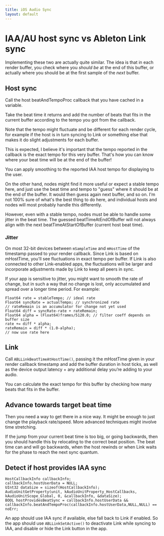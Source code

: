 ```yaml
---
title: iOS Audio Sync
layout: default
---
```


# IAA/AU host sync vs Ableton Link sync

Implementing these two are actually quite similar.
The idea is that in each render buffer, you check where you *should be* at the end of this buffer, or actually where you should be at the first sample of the *next* buffer.

## Host sync

Call the host beatAndTempoProc callback that you have cached in a variable.

Take the beat time it returns and add the number of beats that fits in the current buffer according to the tempo you got from the callback.

Note that the tempo might fluctuate and be different for each render cycle, for example if the host is in turn syncing to Link or something else that makes it do slight adjustments for each buffer.

This is expected, I believe it's important that the tempo reported in the callback is the exact tempo for this very buffer. That's how you can know where your beat time will be at the end of the buffer!

You can apply smoothing to the reported IAA host tempo for displaying to the user.

On the other hand, nodes might find it more useful or expect a stable tempo here, and just use the beat time and tempo to "guess" where it should be at the end of the buffer. It would then guess again next buffer, and so on. I'm not 100% sure of what's the best thing to do here, and individual hosts and nodes will most probably handle this differently.

However, even with a stable tempo, nodes must be able to handle some jitter in the beat time. The guessed beatTimeAtEndOfBuffer will not always align with the next beatTimeAtStartOfBuffer (current host beat time).

### Jitter

On most 32-bit devices between `mSampleTime` and `mHostTime` of the timestamp passed to your render callback. Since Link is based on mHostTime, you'll see fluctuations in exact tempo per buffer. If Link is also connected to other Link-enabled apps, the fluctuations will be larger and incorporate adjustments made by Link to keep all peers in sync.

If your app is sensitive to jitter, you might want to smooth the rate of change, but in such a way that no change is lost, only accumulated and spread over a longer time period. For example:

```
Float64 rate = stableTempo; // ideal rate
Float64 syncRate = actualTempo; // synchronized rate
// rateRemain is an accumulator for change not yet used
Float64 diff = syncRate-rate + rateRemain;
Float64 alpha = (Float64)frames/5120.0; // filter coeff depends on buffer size
rate += diff * alpha;
rateRemain = diff * (1.0-alpha);
// now use rate here
```

## Link

Call `ABLLinkBeatTimeAtHostTime()`, passing it the mHostTime given in your render callback timestamp and add the buffer duration in host ticks, as well as the device output latency + any additional delay you’re adding to your audio.

You can calculate the exact tempo for this buffer by checking how many beats that fits in the buffer.

## Advance towards target beat time

Then you need a way to get there in a nice way. It might be enough to just change the playback rate/speed.
More advanced techniques might involve time stretching.

If the jump from your current beat time is too big, or going backwards, then you should handle this by relocating to the correct beat position. The beat time can and will go backwards, when the host rewinds or when Link waits for the phase to reach the next sync quantum.


## Detect if host provides IAA sync

```
HostCallbackInfo callbackInfo;
callbackInfo.hostUserData = NULL;
UInt32 dataSize = sizeof(HostCallbackInfo);
AudioUnitGetProperty(unit, kAudioUnitProperty_HostCallbacks, kAudioUnitScope_Global, 0, &callbackInfo, &dataSize);
BOOL hostProvidesBeatSync = callbackInfo.hostUserData && callbackInfo.beatAndTempoProc(callbackInfo.hostUserData,NULL,NULL) == noErr;
```

An app should use IAA sync if available, else fall back to Link if enabled.
So the app should use `ABLLinkSetActive()` to deactivate Link while syncing to IAA, and disable or hide the Link button in the app.

